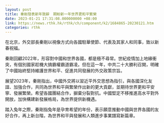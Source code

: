 ```yaml
---
layout: post
title: 秦剛發表新年致辭　期盼新一年世界更和平繁榮
date: 2023-01-21 17:31:08.000000000 +08:00
link: https://news.rthk.hk/rthk/ch/component/k2/1684865-20230121.htm
categories: rthk
---
```


在北京，外交部長秦剛以視像方式向各國駐華使節、代表及其家人和同事，致以新春祝福。

秦剛回顧2022年，形容對中國和世界各國，都是極不尋常。世紀疫情加上地緣衝突，有個別國家趁機大搞霸權霸道霸凌。但在這一年，中共二十大勝利召開，明確了中國始終堅持維護世界和平、促進共同發展的外交政策宗旨。

展望2023年，秦剛指出，中國外交將以習近平外交思想為指引，與各國深化友誼、加強合作，共同為世界和平與繁榮作出新的更大貢獻，並期待世界更和平安寧、發展繁榮。希望各國團結合作，摒棄分裂對抗。中國堅定不移推進高水平對外開放，加快構建新發展格局，為世界提供新機遇。

踏入兔年之際，秦剛指兔年是孕育希望的年份，表示願意推動中國與世界各國的友好合作，再上新台階，為世界和平與發展和人類進步事業譜寫新篇章。
